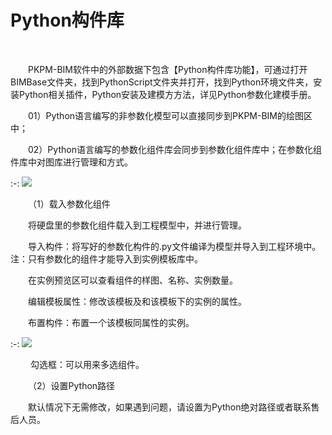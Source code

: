 # Python构件库
<br/>

&emsp;&emsp;PKPM-BIM软件中的外部数据下包含【Python构件库功能】，可通过打开BIMBase文件夹，找到PythonScript文件夹并打开，找到Python环境文件夹，安装Python相关插件，Python安装及建模方方法，详见Python参数化建模手册。

&emsp;&emsp;01）Python语言编写的非参数化模型可以直接同步到PKPM-BIM的绘图区中；

&emsp;&emsp;02）Python语言编写的参数化组件库会同步到参数化组件库中；在参数化组件库中对图库进行管理和方式。

:-: ![](images/p1.png)

&emsp;&emsp;（1）载入参数化组件

&emsp;&emsp;将硬盘里的参数化组件载入到工程模型中，并进行管理。

&emsp;&emsp;导入构件：将写好的参数化构件的.py文件编译为模型并导入到工程环境中。注：只有参数化的组件才能导入到实例模板库中。

&emsp;&emsp;在实例预览区可以查看组件的样图、名称、实例数量。

&emsp;&emsp;编辑模板属性：修改该模板及和该模板下的实例的属性。

&emsp;&emsp;布置构件：布置一个该模板同属性的实例。

:-: ![](images/p2.png)

 &emsp;&emsp;勾选框：可以用来多选组件。

&emsp;&emsp;（2）设置Python路径

&emsp;&emsp;默认情况下无需修改，如果遇到问题，请设置为Python绝对路径或者联系售后人员。